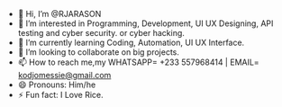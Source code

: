 - 👋 Hi, I’m @RJARASON
- 👀 I’m interested in Programming, Development, UI UX Designing, API testing and cyber security. or cyber hacking.
- 🌱 I’m currently learning Coding, Automation, UI UX Interface.
- 💞️ I’m looking to collaborate on big projects.
- 📫 How to reach me,my WHATSAPP= +233 557968414    |    EMAIL= kodjomessie@gmail.com
- 😄 Pronouns: Him/he
- ⚡ Fun fact: I Love Rice.
